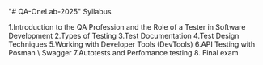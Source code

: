 "# QA-OneLab-2025" 
Syllabus

1.Introduction to the QA Profession and the Role of a Tester in Software Development
2.Types of Testing
3.Test Documentation
4.Test Design Techniques
5.Working with Developer Tools (DevTools)
6.API Testing with Posman \ Swagger
7.Autotests and Perfomance testing
8. Final exam
